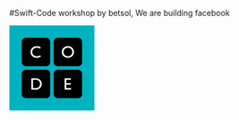 #Swift-Code workshop by betsol, We are building facebook

![Betsol](https://github.com/swift-code/swiftcode002/blob/master/public/images/code.png)
